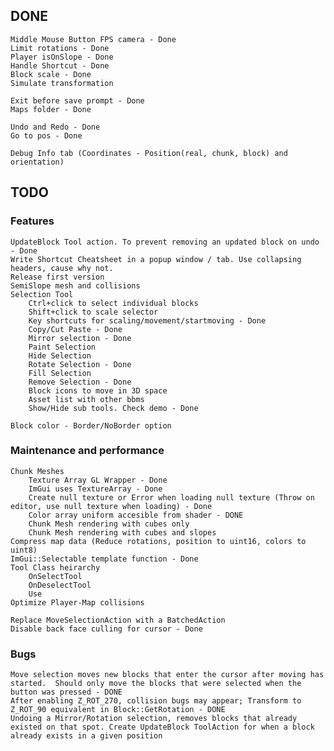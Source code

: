 
## DONE
    Middle Mouse Button FPS camera - Done
    Limit rotations - Done
    Player isOnSlope - Done
    Handle Shortcut - Done
    Block scale - Done
    Simulate transformation

    Exit before save prompt - Done
    Maps folder - Done
    
    Undo and Redo - Done
    Go to pos - Done

    Debug Info tab (Coordinates - Position(real, chunk, block) and orientation)

## TODO
### Features
    UpdateBlock Tool action. To prevent removing an updated block on undo - Done
    Write Shortcut Cheatsheet in a popup window / tab. Use collapsing headers, cause why not.
    Release first version
    SemiSlope mesh and collisions
    Selection Tool
        Ctrl+click to select individual blocks
        Shift+click to scale selector
        Key shortcuts for scaling/movement/startmoving - Done
        Copy/Cut Paste - Done
        Mirror selection - Done
        Paint Selection
        Hide Selection
        Rotate Selection - Done
        Fill Selection
        Remove Selection - Done
        Block icons to move in 3D space
        Asset list with other bbms
        Show/Hide sub tools. Check demo - Done
    
    Block color - Border/NoBorder option

### Maintenance and performance
    Chunk Meshes
        Texture Array GL Wrapper - Done
        ImGui uses TextureArray - Done
        Create null texture or Error when loading null texture (Throw on editor, use null texture when loading) - Done
        Color array uniform accesible from shader - DONE
        Chunk Mesh rendering with cubes only
        Chunk Mesh rendering with cubes and slopes
    Compress map data (Reduce rotations, position to uint16, colors to uint8)
    ImGui::Selectable template function - Done
    Tool Class heirarchy
        OnSelectTool
        OnDeselectTool
        Use
    Optimize Player-Map collisions

    Replace MoveSelectionAction with a BatchedAction
    Disable back face culling for cursor - Done


### Bugs
    Move selection moves new blocks that enter the cursor after moving has started.  Should only move the blocks that were selected when the button was pressed - DONE
    After enabling Z_ROT_270, collision bugs may appear; Transform to Z_ROT_90 equivalent in Block::GetRotation - DONE
    Undoing a Mirror/Rotation selection, removes blocks that already existed on that spot. Create UpdateBlock ToolAction for when a block already exists in a given position
